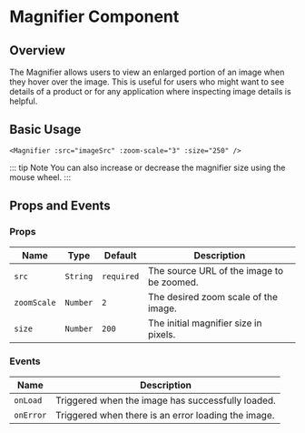 <script setup lang="ts">
import "~/assets/css/main.css";
import Magnifier from "~/components/Magnifier.vue";
import imageSrc from "~/assets/images/red.jpg";
</script>

# Magnifier Component

## Overview

The Magnifier allows users to view an enlarged portion of an image when they hover over the image. This is useful for users who might want to see details of a product or for any application where inspecting image details is helpful.

## Basic Usage

<Magnifier :src="imageSrc" :zoom-scale="3" :size="250" />

```vue
<Magnifier :src="imageSrc" :zoom-scale="3" :size="250" />
```

::: tip Note
You can also increase or decrease the magnifier size using the mouse wheel.
:::

## Props and Events

### Props

| Name        | Type     | Default    | Description                               |
| ----------- | -------- | ---------- | ----------------------------------------- |
| `src`       | `String` | `required` | The source URL of the image to be zoomed. |
| `zoomScale` | `Number` | `2`        | The desired zoom scale of the image.      |
| `size`      | `Number` | `200`      | The initial magnifier size in pixels.     |

### Events

| Name      | Description                                         |
| --------- | --------------------------------------------------- |
| `onLoad`  | Triggered when the image has successfully loaded.   |
| `onError` | Triggered when there is an error loading the image. |
